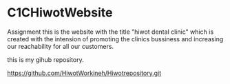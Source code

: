 # C1CHiwotWebsite
Assignment
this is the website with the title "hiwot dental clinic" which is created with the intension of promoting the clinics bussiness and increasing our reachability for all our customers.








this is my gihub repository.

https://github.com/HiwotWorkineh/Hiwotrepository.git

